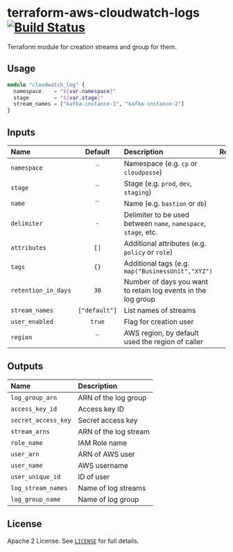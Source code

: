 # terraform-aws-cloudwatch-logs [![Build Status](https://travis-ci.org/cloudposse/terraform-aws-cloudwatch-logs.svg?branch=master)](https://travis-ci.org/cloudposse/terraform-aws-cloudwatch-logs)

Terraform module for creation streams and group for them.

## Usage

```terraform
module "cloudwatch_log" {
  namespace    = "${var.namespace}"
  stage        = "${var.stage}"
  stream_names = ["kafka-instance-1", "kafka-instance-2"]
}
```

## Inputs

| Name                |    Default    | Description                                                     | Required |
|:--------------------|:-------------:|:----------------------------------------------------------------|:--------:|
| `namespace`         |      ``       | Namespace (e.g. `cp` or `cloudposse`)                           |   Yes    |
| `stage`             |      ``       | Stage (e.g. `prod`, `dev`, `staging`)                           |   Yes    |
| `name`              |      ``       | Name  (e.g. `bastion` or `db`)                                  |    No    |
| `delimiter`         |      `-`      | Delimiter to be used between `name`, `namespace`, `stage`, etc. |    No    |
| `attributes`        |     `[]`      | Additional attributes (e.g. `policy` or `role`)                 |    No    |
| `tags`              |     `{}`      | Additional tags  (e.g. `map("BusinessUnit","XYZ")`              |    No    |
| `retention_in_days` |     `30`      | Number of days you want to retain log events in the log group   |    No    |
| `stream_names`      | `["default"]` | List names of streams                                           |    No    |
| `user_enabled`      |    `true`     | Flag for creation user                                          |    No    |
| `region`            |      ``       | AWS region, by default used the region of caller                |    No    |

## Outputs

| Name                | Description           |
|:--------------------|:----------------------|
| `log_group_arn`     | ARN of the log group  |
| `access_key_id`     | Access key ID         |
| `secret_access_key` | Secret access key     |
| `stream_arns`       | ARN of the log stream |
| `role_name`         | IAM Role name         |
| `user_arn`          | ARN of AWS user       |
| `user_name`         | AWS username          |
| `user_unique_id`    | ID of user            |
| `log_stream_names`  | Name of log streams   |
| `log_group_name`    | Name of log group     |

## License

Apache 2 License. See [`LICENSE`](LICENSE) for full details.

